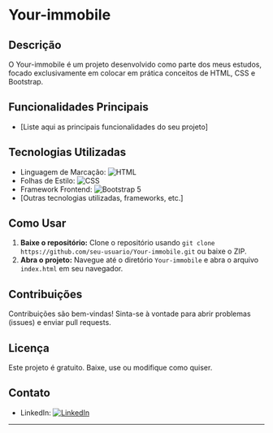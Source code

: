 # Your-immobile

## Descrição
O Your-immobile é um projeto desenvolvido como parte dos meus estudos, focado exclusivamente em colocar em prática conceitos de HTML, CSS e Bootstrap.

## Funcionalidades Principais
- [Liste aqui as principais funcionalidades do seu projeto]

## Tecnologias Utilizadas
- Linguagem de Marcação: ![HTML](https://img.shields.io/badge/HTML-5-orange)
- Folhas de Estilo: ![CSS](https://img.shields.io/badge/CSS-3-blue)
- Framework Frontend: ![Bootstrap 5](https://img.shields.io/badge/Bootstrap-5-purple?logo=bootstrap)
- [Outras tecnologias utilizadas, frameworks, etc.]

## Como Usar
1. **Baixe o repositório:** Clone o repositório usando `git clone https://github.com/seu-usuario/Your-immobile.git` ou baixe o ZIP.
2. **Abra o projeto:** Navegue até o diretório `Your-immobile` e abra o arquivo `index.html` em seu navegador.

## Contribuições
Contribuições são bem-vindas! Sinta-se à vontade para abrir problemas (issues) e enviar pull requests.

## Licença
Este projeto é gratuito. Baixe, use ou modifique como quiser.

## Contato
- LinkedIn: [![LinkedIn](https://img.shields.io/badge/LinkedIn-0077B5?logo=linkedin&logoColor=white)](https://www.linkedin.com/in/sidney-henrique)

---


